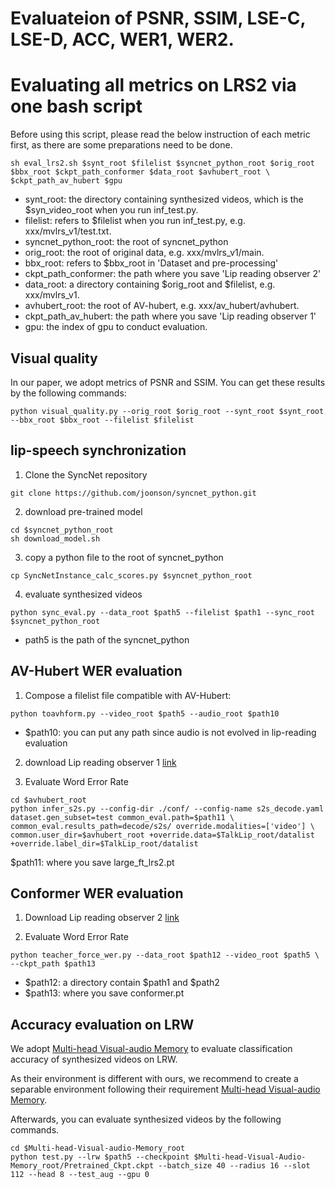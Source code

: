 # Evaluateion of PSNR, SSIM, LSE-C, LSE-D, ACC, WER1, WER2.

# Evaluating all metrics on LRS2 via one bash script

Before using this script, please read the below instruction of each metric first, as there are some preparations need to be done.
```
sh eval_lrs2.sh $synt_root $filelist $syncnet_python_root $orig_root $bbx_root $ckpt_path_conformer $data_root $avhubert_root \
$ckpt_path_av_hubert $gpu
```
- synt_root: the directory containing synthesized videos, which is the $syn_video_root when you run inf_test.py. 
- filelist: refers to $filelist when you run inf_test.py, e.g. xxx/mvlrs_v1/test.txt.
- syncnet_python_root: the root of syncnet_python
- orig_root: the root of original data, e.g. xxx/mvlrs_v1/main.
- bbx_root: refers to $bbx_root in 'Dataset and pre-processing'
- ckpt_path_conformer: the path where you save 'Lip reading observer 2'
- data_root: a directory containing $orig_root and $filelist, e.g. xxx/mvlrs_v1.
- avhubert_root: the root of AV-hubert, e.g. xxx/av_hubert/avhubert.
- ckpt_path_av_hubert: the path where you save 'Lip reading observer 1'
- gpu: the index of gpu to conduct evaluation.

## Visual quality

In our paper, we adopt metrics of PSNR and SSIM. You can get these results by the following commands:
```
python visual_quality.py --orig_root $orig_root --synt_root $synt_root --bbx_root $bbx_root --filelist $filelist
```

## lip-speech synchronization

1. Clone the SyncNet repository

```
git clone https://github.com/joonson/syncnet_python.git 
```

2. download pre-trained model

```
cd $syncnet_python_root
sh download_model.sh
```

3. copy a python file to the root of syncnet_python 
```
cp SyncNetInstance_calc_scores.py $syncnet_python_root
```

4. evaluate synthesized videos
```
python sync_eval.py --data_root $path5 --filelist $path1 --sync_root $syncnet_python_root
```
- path5 is the path of the syncnet_python 

## AV-Hubert WER evaluation 

1. Compose a filelist file compatible with AV-Hubert:
```
python toavhform.py --video_root $path5 --audio_root $path10
```
- $path10: you can put any path since audio is not evolved in lip-reading evaluation

2. download Lip reading observer 1 [link](https://drive.google.com/file/d/1wOsiXKLOeScrU6XuzebYA6Y-9ncd8-le/view?usp=share_link)

3. Evaluate Word Error Rate 
```
cd $avhubert_root
python infer_s2s.py --config-dir ./conf/ --config-name s2s_decode.yaml dataset.gen_subset=test common_eval.path=$path11 \
common_eval.results_path=decode/s2s/ override.modalities=['video'] \
common.user_dir=$avhubert_root +override.data=$TalkLip_root/datalist +override.label_dir=$TalkLip_root/datalist
```
$path11: where you save large_ft_lrs2.pt

## Conformer WER evaluation

1. Download Lip reading observer 2 [link](https://drive.google.com/file/d/16tpyaXLLTYUnIBT_YEWQ5ui6xUkBGcpM/view?usp=share_link)

2. Evaluate Word Error Rate 
```
python teacher_force_wer.py --data_root $path12 --video_root $path5 \
--ckpt_path $path13
```
- $path12: a directory contain $path1 and $path2
- $path13: where you save conformer.pt

## Accuracy evaluation on LRW

We adopt [Multi-head Visual-audio Memory](https://github.com/ms-dot-k/Multi-head-Visual-Audio-Memory) to evaluate classification accuracy of synthesized videos on LRW.

As their environment is different with ours, we recommend to create a separable environment following their requirement [Multi-head Visual-audio Memory](https://github.com/ms-dot-k/Multi-head-Visual-Audio-Memory).

Afterwards, you can evaluate synthesized videos by the following commands.

```
cd $Multi-head-Visual-audio-Memory_root
python test.py --lrw $path5 --checkpoint $Multi-head-Visual-Audio-Memory_root/Pretrained_Ckpt.ckpt --batch_size 40 --radius 16 --slot 112 --head 8 --test_aug --gpu 0
```


